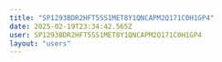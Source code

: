 ```yaml
---
title: "SP1293BDR2HFT5SS1MET8Y1QNCAPM2Q171C0H1GP4"
date: 2025-02-19T23:34:42.565Z
user: SP1293BDR2HFT5SS1MET8Y1QNCAPM2Q171C0H1GP4
layout: "users"
---
```

    